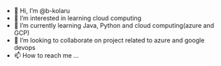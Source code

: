 - 👋 Hi, I’m @b-kolaru
- 👀 I’m interested in learning cloud computing
- 🌱 I’m currently learning Java, Python and cloud computing(azure and GCP)
- 💞️ I’m looking to collaborate on project related to azure and google devops
- 📫 How to reach me ...

<!---
b-kolaru/b-kolaru is a ✨ special ✨ repository because its `README.md` (this file) appears on your GitHub profile.
You can click the Preview link to take a look at your changes.
--->
